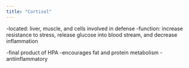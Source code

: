 ```yaml
---
title: "Cortisol"
---
```

-located: liver, muscle, and cells involved in defense
-function: increase resistance to stress, release glucose into blood stream, and decrease inflammation

-final product of HPA
-encourages fat and protein metabolism
-antiinflammatory

